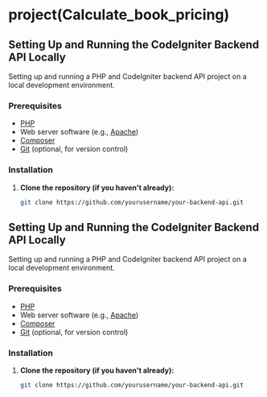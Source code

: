 # project(Calculate_book_pricing)

## **Setting Up and Running the CodeIgniter Backend API Locally**

Setting up and running a PHP and CodeIgniter backend API project on a local development environment.

### **Prerequisites**

- [PHP](https://www.php.net/downloads.php)
- Web server software (e.g., [Apache](https://httpd.apache.org/))
- [Composer](https://getcomposer.org/download/)
- [Git](https://git-scm.com/downloads) (optional, for version control)

### **Installation**

1. **Clone the repository (if you haven't already):**

   ```bash
   git clone https://github.com/yourusername/your-backend-api.git


## **Setting Up and Running the CodeIgniter Backend API Locally**

Setting up and running a PHP and CodeIgniter backend API project on a local development environment.

### **Prerequisites**

- [PHP](https://www.php.net/downloads.php)
- Web server software (e.g., [Apache](https://httpd.apache.org/))
- [Composer](https://getcomposer.org/download/)
- [Git](https://git-scm.com/downloads) (optional, for version control)

### **Installation**

1. **Clone the repository (if you haven't already):**

   ```bash
   git clone https://github.com/yourusername/your-backend-api.git
